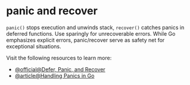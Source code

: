 # panic and recover

`panic()` stops execution and unwinds stack, `recover()` catches panics in deferred functions. Use sparingly for unrecoverable errors. While Go emphasizes explicit errors, panic/recover serve as safety net for exceptional situations.

Visit the following resources to learn more:

- [@official@Defer, Panic, and Recover](https://go.dev/blog/defer-panic-and-recover)
- [@article@Handling Panics in Go](https://www.digitalocean.com/community/tutorials/handling-panics-in-go)